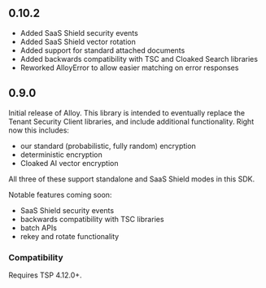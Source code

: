 ## 0.10.2

- Added SaaS Shield security events
- Added SaaS Shield vector rotation
- Added support for standard attached documents
- Added backwards compatibility with TSC and Cloaked Search libraries
- Reworked AlloyError to allow easier matching on error responses

## 0.9.0

Initial release of Alloy. This library is intended to eventually replace the Tenant Security Client libraries, and include additional functionality. Right now this includes:

- our standard (probabilistic, fully random) encryption
- deterministic encryption 
- Cloaked AI vector encryption

All three of these support standalone and SaaS Shield modes in this SDK.

Notable features coming soon:
- SaaS Shield security events
- backwards compatibility with TSC libraries
- batch APIs
- rekey and rotate functionality

### Compatibility

Requires TSP 4.12.0+. 
